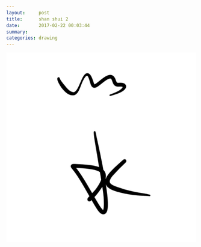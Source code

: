 ```yaml
---
layout:     post
title:      shan shui 2
date:       2017-02-22 00:03:44
summary:    
categories: drawing
---
```

![shan shui 2](/images/diary/shan-shui-2.png "a calligraphy")
